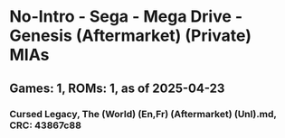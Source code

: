 # No-Intro - Sega - Mega Drive - Genesis (Aftermarket) (Private) MIAs
## Games: 1, ROMs: 1, as of 2025-04-23

### Cursed Legacy, The (World) (En,Fr) (Aftermarket) (Unl).md, CRC: 43867c88
